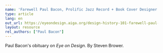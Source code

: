 ```yaml
---
name: 'Farewell Paul Bacon, Prolific Jazz Record + Book Cover Designer - AIGA Eye on Design'
type: article
lang: en
out_url: https://eyeondesign.aiga.org/design-history-101-farewell-paul-bacon-prolific-jazz-record-book-cover-designer/
layout: resource
rel_authors: ["Paul Bacon"]
---
```


 Paul Bacon's obituary on <cite>Eye on Design</cite>. By Steven Brower.
